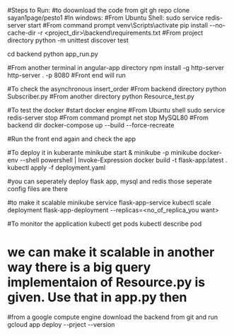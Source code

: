 #Steps to Run:
#to doownload the code from git
gh repo clone sayan1page/pesto1
#In windows:
#From Ubuntu Shell:
sudo service redis-server start
#From command prompt
venv\Scripts\activate
pip install --no-cache-dir -r <project_dir>\backend\requirements.txt
#From project directory
python -m unittest discover test

cd backend
python app_run.py

#From another terminal in angular-app directory 
npm install -g http-server
http-server . -p 8080
#Front end will run

#To check the asynchronous insert_order
#From backend directory
python Subscriber.py
#From another directory
python Resource_test.py

#To test the docker
#start docker engine
#From Ubuntu shell
sudo service redis-server stop
#From command prompt
 net stop MySQL80
#From backend dir
docker-compose up --build --force-recreate

#Run the front end again and check the app


#To deploy it in kuberante
minikube start
& minikube -p minikube docker-env --shell powershell | Invoke-Expression
docker build -t flask-app:latest .
kubectl apply -f deployment.yaml

#you can seperately deploy flask app, mysql and redis those seperate config files are there

#to make it scalable
minikube service flask-app-service
kubectl scale deployment flask-app-deployment --replicas=<no_of_replica_you want>

#To monitor the application
kubectl get pods
kubectl describe pod <pod-name>


# we can make it scalable in another way there is a big query implementaion of Resource.py is given. Use that in app.py then
#from a google compute engine download the backend from git and run
gcloud app deploy --prject <prject id>  --version <version no> 





